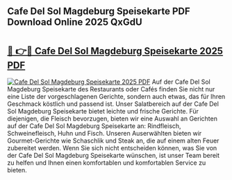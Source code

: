 ## Cafe Del Sol Magdeburg Speisekarte PDF Download Online 2025 QxGdU

# <h2><a href="http://gcb56m0.nevu.top/?p=Cafe+Del+Sol+Magdeburg+Speisekarte">🔗 👉🔴 Cafe Del Sol Magdeburg Speisekarte 2025 PDF</a></h2>

[![Cafe Del Sol Magdeburg Speisekarte 2025 PDF](https://i.imgur.com/dBaPXMq.png)](http://gcb56m0.nevu.top/?p=Cafe+Del+Sol+Magdeburg+Speisekarte)
Auf der Cafe Del Sol Magdeburg Speisekarte des Restaurants oder Cafés finden Sie nicht nur eine Liste der vorgeschlagenen Gerichte, sondern auch etwas, das für Ihren Geschmack köstlich und passend ist. Unser Salatbereich auf der Cafe Del Sol Magdeburg Speisekarte bietet leichte und frische Gerichte. Für diejenigen, die Fleisch bevorzugen, bieten wir eine Auswahl an Gerichten auf der Cafe Del Sol Magdeburg Speisekarte an: Rindfleisch, Schweinefleisch, Huhn und Fisch. Unseren Auserwählten bieten wir Gourmet-Gerichte wie Schaschlik und Steak an, die auf einem alten Feuer zubereitet werden. Wenn Sie sich nicht entscheiden können, was Sie von der Cafe Del Sol Magdeburg Speisekarte wünschen, ist unser Team bereit zu helfen und Ihnen einen komfortablen und komfortablen Service zu bieten.
